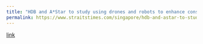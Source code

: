 ```yaml
---
title: "HDB and A*Star to study using drones and robots to enhance construction site safety"
permalink: https://www.straitstimes.com/singapore/hdb-and-astar-to-study-using-drones-and-robots-to-enhance-construction-site-safety
---
```

[link](https://www.straitstimes.com/singapore/hdb-and-astar-to-study-using-drones-and-robots-to-enhance-construction-site-safety)